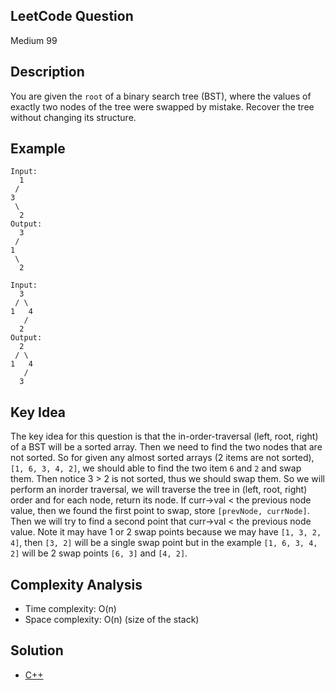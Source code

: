 ## LeetCode Question
Medium 99

## Description
You are given the `root` of a binary search tree (BST), where the values of exactly two nodes of the tree were swapped by mistake. Recover the tree without changing its structure.

## Example
```
Input:
  1
 /
3
 \ 
  2
Output:
  3
 /
1
 \
  2

Input:
  3
 / \
1   4
   / 
  2
Output:
  2
 / \
1   4
   / 
  3
```

## Key Idea
The key idea for this question is that the in-order-traversal (left, root, right) of a BST will be a sorted array. Then we need to find the two nodes that are not sorted. So for given any almost sorted arrays (2 items are not sorted), `[1, 6, 3, 4, 2]`, we should able to find the two item `6` and `2` and swap them. Then notice 3 > 2 is not sorted, thus we should swap them. So we will perform an inorder traversal, we will traverse the tree in (left, root, right) order and for each node, return its node. If curr->val < the previous node value, then we found the first point to swap, store `[prevNode, currNode]`. Then we will try to find a second point that curr->val < the previous node value. Note it may have 1 or 2 swap points because we may have `[1, 3, 2, 4]`, then `[3, 2]` will be a single swap point but in the example `[1, 6, 3, 4, 2]` will be 2 swap points `[6, 3]` and `[4, 2]`.

## Complexity Analysis
- Time complexity: O(n)
- Space complexity: O(n) (size of the stack)
 
## Solution
- [C++](solution.cpp)